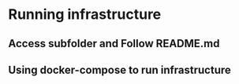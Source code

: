 # Running infrastructure


## Access subfolder and Follow README.md

## Using docker-compose to run infrastructure